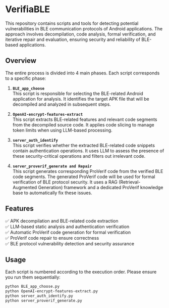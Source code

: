 # VerifiaBLE

This repository contains scripts and tools for detecting potential vulnerabilities in BLE communication protocols of Android applications. The approach involves decompilation, code analysis, formal verification, and iterative repair and evaluation, ensuring security and reliability of BLE-based applications.

## Overview

The entire process is divided into 4 main phases. Each script corresponds to a specific phase:

1. **`BLE_app_choose`**  
   This script is responsible for selecting the BLE-related Android application for analysis. It identifies the target APK file that will be decompiled and analyzed in subsequent steps.

2. **`OpenAI-encrypt-features-extract`**  
   This script extracts BLE-related features and relevant code segments from the decompiled source code. It applies code slicing to manage token limits when using LLM-based processing.

3. **`server_auth_identify`**  
   This script verifies whether the extracted BLE-related code snippets contain authentication operations. It uses LLM to assess the presence of these security-critical operations and filters out irrelevant code.

4. **`server_proverif_generate and Repair`**  
   This script generates corresponding ProVerif code from the verified BLE code segments. The generated ProVerif code will be used for formal verification of BLE protocol security. It uses a RAG (Retrieval-Augmented Generation) framework and a dedicated ProVerif knowledge base to automatically fix these issues.

## Features

✅ APK decompilation and BLE-related code extraction  
✅ LLM-based static analysis and authentication verification  
✅ Automatic ProVerif code generation for formal verification  
✅ ProVerif code repair to ensure correctness  
✅ BLE protocol vulnerability detection and security assurance

## Usage

Each script is numbered according to the execution order. Please ensure you run them sequentially:

```bash
python BLE_app_choose.py
python OpenAI-encrypt-features-extract.py
python server_auth_identify.py
python server_proverif_generate.py

